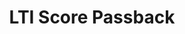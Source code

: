 ---
title: LTI Score Passback
redirect_to: "/releases/v5.0.0/authors/assessment_lti_replace_result"
---
